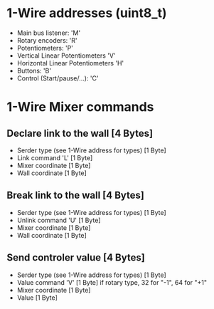 # 1-Wire addresses (uint8_t)

* Main bus listener: 'M'
* Rotary encoders: 'R'
* Potentiometers: 'P'
* Vertical Linear Potentiometers 'V'
* Horizontal Linear Potentiometers 'H'
* Buttons: 'B'
* Control (Start/pause/...): 'C'


# 1-Wire Mixer commands

## Declare link to the wall \[4 Bytes\]

* Serder type (see 1-Wire address for types) \[1 Byte\]
* Link command 'L' \[1 Byte\]
* Mixer coordinate \[1 Byte\]
* Wall coordinate \[1 Byte\]


## Break link to the wall \[4 Bytes\]

* Serder type (see 1-Wire address for types) \[1 Byte\]
* Unlink command 'U' \[1 Byte\]
* Mixer coordinate \[1 Byte\]
* Wall coordinate \[1 Byte\]


## Send controler value \[4 Bytes\]

* Serder type (see 1-Wire address for types) \[1 Byte\]
* Value command 'V' \[1 Byte\]
if rotary type, 32 for "-1", 64 for "+1"
* Mixer coordinate \[1 Byte\]
* Value \[1 Byte\]

